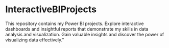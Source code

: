 # InteractiveBIProjects
This repository contains my Power BI projects. Explore interactive dashboards and insightful reports that demonstrate my skills in data analysis and visualization. Gain valuable insights and discover the power of visualizing data effectively."
